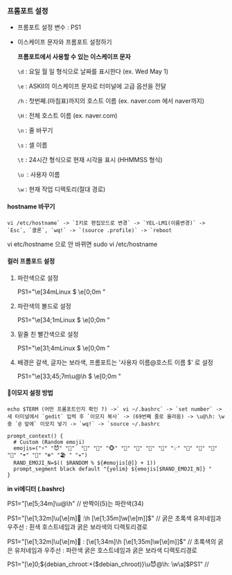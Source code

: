 ### 프롬포트 설정

- 프롬포트 설정 변수 : PS1

- 이스케이프 문자와 프롬포트 설정하기

  **프롬포트에서 사용할 수 있는 이스케이프 문자**

   `\d` : 요일 월 일 형식으로 날짜를 표시한다 (ex. Wed May 1)

   `\e` : ASKII의 이스케이프 문자로 터미널에 고급 옵션을 전달

   `/h` : 첫번째.(마침표)까지의 호스트 이름 (ex. naver.com 에서 naver까지)

   `\H` : 전체 호스트 이름 (ex. naver.com)

   `\n` : 줄 바꾸기

   `\s` : 셀 이름

   `\t` : 24시간 형식으로 현재 시각을 표시 (HHMMSS 형식)

   `\u `: 사용자 이름

   `\w` : 현재 작업 디렉토리(절대 경로)

#### hostname 바꾸기

```
vi /etc/hostname` -> `I키로 편집모드로 변경` -> `YEL-LM1(이름변경)` -> `Esc`, `콜론`, `wq!` -> `(source .profile)` -> `reboot
```

vi etc/hostname 으로 안 바뀌면 sudo vi /etc/hostname

#### 컬러 프롬포드 설정

1. 파란색으로 설정

   PS1="\e[34mLinux $ \e[0;0m "

2. 파란색의 볼드로 설정

   PS1="\e[34;1mLinux $ \e[0;0m "

3. 밑줄 친 빨간색으로 설정

   PS1="\e[31;4mLinux $ \e[0;0m "

4. 배경은 갈색, 글자는 보라색, 프롬포트는 '사용자 이름@호스트 이름 $' 로 설정

   PS1="\e[33;45;7m\u@\h $ \e[0;0m "

#### 🎨이모지 설정 방법

```
echo $TERM (어떤 프롬포트인지 확인 ?) ->` vi ~/.bashrc` -> `set number` -> 새 터미널에서 `gedit` 입력 후 `이모지 복사` -> (69번째 줄로 올라옴) -> \u@\h: \w 중 `@ 앞에` 이모지 넣기 -> `wq!` -> `source ~/.bashrc
```

```
prompt_context() {
  # Custom (Random emoji)
  emojis=("⚡️" "😈" "🐰"  "👑" "🥰" "🐵" "🦄" "🌈" "🍻" "🚀" "💡" "🐯" "🔑" "🐨" "🦀" "☂️" "🌙" "❄️" "🏖 " "✈️")
  RAND_EMOJI_N=$(( $RANDOM % ${#emojis[@]} + 1))
  prompt_segment black default "{yelim} ${emojis[$RAND_EMOJI_N]} "
}
```

**in vi에디터 (.bashrc)**

 PS1="[\e[5;34m]\u@\h" // 반짝이(5)는 파란색(34)

PS1="[\e[1;32m]\u[\e[m]🚀️ :\h [\e[1;35m]\w[\e[m]]$" // 굵은 초록색 유저네임과 우주선 : 흰색 호스트네임과 굵은 보라색의 디렉토리경로

PS1="[\e[1;32m]\u[\e[m]🚀️ : [\e[1;34m]\h [\e[1;35m]\w[\e[m]]$" // 초록색의 굵은 유저네임과 우주선 : 파란색 굵은 호스트네임과 굵은 보라색 디렉토리경로

 PS1="[\e]0;${debian_chroot:+($debian_chroot)}\u😈️@\h: \w\a]$PS1" //